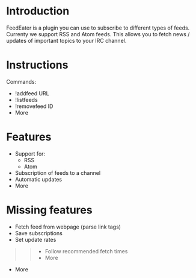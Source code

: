 # Introduction #

FeedEater is a plugin you can use to subscribe to different types of feeds. Currenty we support RSS and Atom feeds. This allows you to fetch news / updates of important topics to your IRC channel.

# Instructions #

Commands:

  * !addfeed URL
  * !listfeeds
  * !removefeed ID
  * More

# Features #

  * Support for:
    * RSS
    * Atom
  * Subscription of feeds to a channel
  * Automatic updates
  * More

# Missing features #

  * Fetch feed from webpage (parse link tags)
  * Save subscriptions
  * Set update rates
> > - Follow recommended fetch times
> > - More
  * More